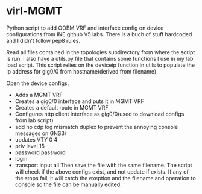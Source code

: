 # virl-MGMT

Python script to add OOBM VRF and interface config on device configurations from INE github V5 labs.  There is a buch of stuff hardcoded
and I didn't follow pep8 rules.

Read all files contained in the topologies subdirectory from where the script is run.  I also have a utils.py file that contains some 
functions I use in my lab load script.  This script relies on the deviceip function in utils to populate the ip address for gig0/0 from hostname(derived from filename)

Open the device configs.
* Adds a MGMT VRF
* Creates a gig0/0 interface and puts it in MGMT VRF
* Creates a default route in MGMT VRF
* Configures http client interface as gig0/0(used to download configs from lab script)
* add no cdp log mismatch duplex to prevent the annoying console messages on GNS3\
* updates VTY 0 4
 * priv level 15
 * password password
 * login
 * transport input all
Then save the file with the same filename.
The script will check if the above configs exist, and not update if exists.
If any of the stops fail, it will catch the exeption and the filename and operation to console so the file can be manually edited.

